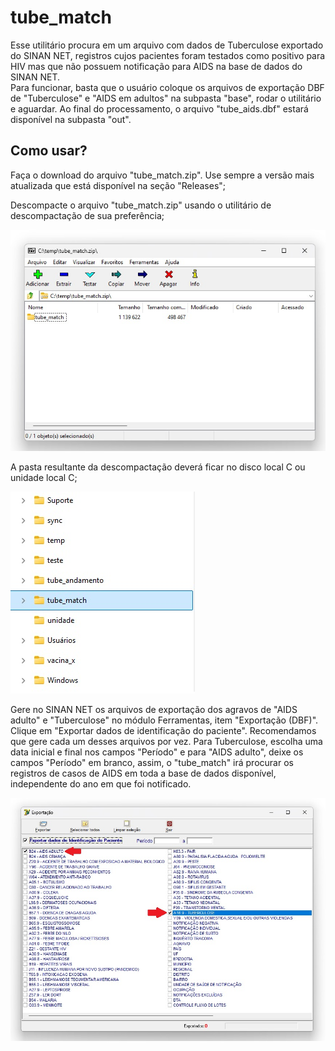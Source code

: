 # tube_match  

Esse utilitário procura em um arquivo com dados de Tuberculose exportado do SINAN NET, registros cujos pacientes foram testados como positivo para HIV mas que não possuem notificação para AIDS na base de dados do SINAN NET.  
Para funcionar, basta que o usuário coloque os arquivos de exportação DBF de "Tuberculose" e "AIDS em adultos" na subpasta "base", rodar o utilitário e aguardar. Ao final do processamento, o arquivo "tube_aids.dbf" estará disponível na subpasta "out".

## Como usar?  

Faça o download do arquivo "tube_match.zip". Use sempre a versão mais atualizada que está disponível na seção "Releases";  

Descompacte o arquivo "tube_match.zip" usando o utilitário de descompactação de sua preferência;  

![x](/pictures/tube_match_pic1.jpg)  

A pasta resultante da descompactação deverá ficar no disco local C ou unidade local C;  

![x](/pictures/tube_match_pic2.jpg)  

Gere no SINAN NET os arquivos de exportação dos agravos de "AIDS adulto" e "Tuberculose" no módulo Ferramentas, item "Exportação (DBF)". Clique em "Exportar dados de identificação do paciente". Recomendamos que gere cada um desses arquivos por vez. Para Tuberculose, escolha uma data inicial e final nos campos "Período" e para "AIDS adulto", deixe os campos "Período" em branco, assim, o "tube_match" irá procurar os registros de casos de AIDS em toda a base de dados disponível, independente do ano em que foi notificado.  

![x](/pictures/tube_match_pic3.jpg)  

